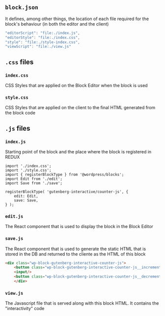 ## `block.json`

It defines, among other things, the location of each file required for the block's behaviour (in both the editor and the client)

```js
"editorScript": "file:./index.js",
"editorStyle": "file:./index.css",
"style": "file:./style-index.css",
"viewScript": "file:./view.js"
```


## `.css` files

### `index.css`

CSS Styles that are applied on the Block Editor when the block is used 

### `style.css`

CSS Styles that are applied on the client to the final HTML generated from the block code


## `.js` files

### `index.js`

Starting point of the block and the place where the block is registered in REDUX

```
import './index.css';
import './style.css';
import { registerBlockType } from '@wordpress/blocks';
import Edit from './edit';
import Save from './save';

registerBlockType( 'gutenberg-interactive/counter-js', {
	edit: Edit,
	save: Save,
} );
```

### `edit.js`

The React component that is used to display the block in the Block Editor

### `save.js`

The React component that is used to generate the static HTML that is stored in the DB and returned to the cliente as the HTML of this block

```html
<div class="wp-block-gutenberg-interactive-counter-js">
    <button class="wp-block-gutenberg-interactive-counter-js__increment">+</button>
    <input/>
    <button class="wp-block-gutenberg-interactive-counter-js__decrement">-</button>
    </div>
```

### `view.js`

The Javascript file that is served along with this block HTML. It contains the "interactivity" code
